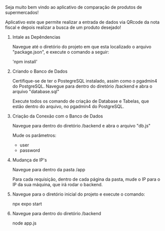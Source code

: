 
Seja muito bem vindo ao aplicativo de comparação de produtos de supermercados!

Aplicativo este que permite realizar a entrada de dados via QRcode da nota fiscal e depois realizar a busca de um produto desejado!



1. Intale as Depêndencias

   Navegue até o diretório do projeto em que esta localizado o arquivo "package.json", e execute o comando a seguir: 

   'npm install'
   

2. Criando o Banco de Dados

   Certifique-se de ter o PostegreSQL instalado, assim como o pgadmin4 do PostgreSQL.
   Navegue para dentro do diretório /backend e abra o arquivo "database.sql"

   Execute todos os comando de criação de Database e Tabelas, que estão dentro do arquivo, no pgadmin4 do PostgreSQL.


3. Criação da Conexão com o Banco de Dados

   Navegue para dentro do diretório /backend e abra o arquivo "db.js"

   Mude os parâmetros:
      - user
      - password


4. Mudança de IP's

   Navegue para dentro da pasta /app

   Para cada requisição, dentro de cada página da pasta, mude o IP para o IP da sua máquina, que irá rodar o backend.


5. Navegue para o diretório inicial do projeto e execute o comando:

   npx expo start


6. Navegue para dentro do diretório /backend

   node app.js